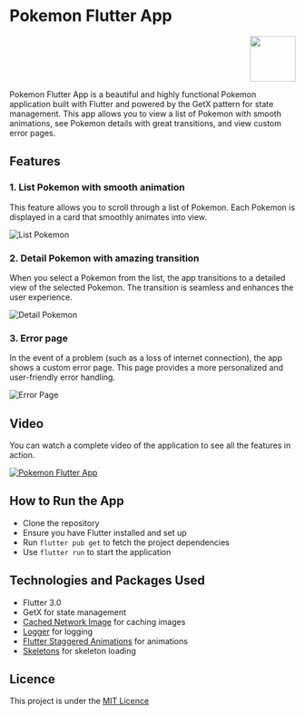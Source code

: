 # Pokemon Flutter App

<p align="right">
<img src="assets/icon/ic_launcher.png" width="80">
</p>

Pokemon Flutter App is a beautiful and highly functional Pokemon application built with Flutter and powered by the GetX pattern for state management. This app allows you to view a list of Pokemon with smooth animations, see Pokemon details with great transitions, and view custom error pages.

## Features

### 1. List Pokemon with smooth animation

This feature allows you to scroll through a list of Pokemon. Each Pokemon is displayed in a card that smoothly animates into view.

![List Pokemon](https://github.com/baguskto/pokemon/blob/c4e8f48004e2c072c3bd86c498eb2fee47d00294/assets/preview/preview1.jpeg)

### 2. Detail Pokemon with amazing transition

When you select a Pokemon from the list, the app transitions to a detailed view of the selected Pokemon. The transition is seamless and enhances the user experience.

![Detail Pokemon](https://github.com/baguskto/pokemon/blob/c4e8f48004e2c072c3bd86c498eb2fee47d00294/assets/preview/preview3.jpeg)

### 3. Error page

In the event of a problem (such as a loss of internet connection), the app shows a custom error page. This page provides a more personalized and user-friendly error handling.

![Error Page](https://github.com/baguskto/pokemon/blob/c4e8f48004e2c072c3bd86c498eb2fee47d00294/assets/preview/preview2.jpeg)

## Video

You can watch a complete video of the application to see all the features in action.

[![Pokemon Flutter App](path-to-your-thumbnail)](https://github.com/baguskto/pokemon/blob/c4e8f48004e2c072c3bd86c498eb2fee47d00294/assets/preview/video.mp4)

## How to Run the App

- Clone the repository
- Ensure you have Flutter installed and set up
- Run `flutter pub get` to fetch the project dependencies
- Use `flutter run` to start the application

## Technologies and Packages Used

- Flutter 3.0
- GetX for state management
- [Cached Network Image](https://pub.dev/packages/cached_network_image) for caching images
- [Logger](https://pub.dev/packages/logger) for logging
- [Flutter Staggered Animations](https://pub.dev/packages/flutter_staggered_animations) for animations
- [Skeletons](https://pub.dev/packages/skeletons) for skeleton loading

## Licence

This project is under the [MIT Licence](path-to-your-licence)

